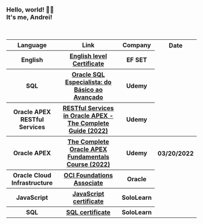 <h3>Hello, world! 👋🏼
<br/>It's me, Andrei! </h3>
<br/>
<table id="Certificates">
  <tr>
    <th>Language</th>
    <th>Link</th>
    <th>Company</th>
    <th>Date</th>
  </tr>
  <tr>
    <th>English</th>
    <th><a href="https://efset.org/cert/wP5inj">English level Certificate</a></th>
    <th>EF SET</th>
  </tr>
  <tr>
    <th>SQL</th>
    <th><a href="https://www.udemy.com/certificate/UC-051d8fe6-2275-4028-a89e-5fb4062d9e2d/">Oracle SQL Especialista: do Básico ao Avançado</a></th>
    <th>Udemy</th>
  </tr>
    <tr>
    <th>Oracle APEX RESTful Services</th>
    <th><a href="https://www.udemy.com/certificate/UC-5d2a96f3-e484-4a5b-aa00-ab95b919c4d3/">RESTful Services in Oracle APEX - The Complete Guide (2022)</a></th>
    <th>Udemy</th>
  </tr>
    <tr>
    <th>Oracle APEX</th>
    <th><a href="https://www.udemy.com/certificate/UC-1c3f572f-fe54-4b47-b303-a9a8e3cae858/">The Complete Oracle APEX Fundamentals Course (2022)</a></th>
    <th>Udemy</th>
    <th>03/20/2022</th>
  </tr>
  <tr>
    <th>Oracle Cloud Infrastructure</th>
    <th><a href="https://catalog-education.oracle.com/pls/certview/sharebadge?id=37FECE4484AA772FDF31AE465BB5B03F00E840632FFBDA068A67E9E6F1E91586">OCI Foundations Associate</a></th>
    <th>Oracle</th>
  </tr>
  <tr>
    <th>JavaScript</th>
    <th><a href="https://www.sololearn.com/certificates/course/en/23005508/1024/landscape/png">JavaScript certificate</a></th>
    <th>SoloLearn</th>
  </tr>
  <tr>
    <th>SQL</th>
    <th><a href="https://www.sololearn.com/certificates/course/en/23005508/1060/landscape/png">SQL certificate</a></th>
    <th>SoloLearn</th>
  </tr>
</table>  
<!--
**andreiluizf/andreiluizf** is a ✨ _special_ ✨ repository because its `README.md` (this file) appears on your GitHub profile.

Here are some ideas to get you started:

- 🔭 I’m currently working on ...
- 🌱 I’m currently learning ...
- 👯 I’m looking to collaborate on ...
- 🤔 I’m looking for help with ...
- 💬 Ask me about ...
- 📫 How to reach me: ...
- 😄 Pronouns: ...
- ⚡ Fun fact: ...
-->
